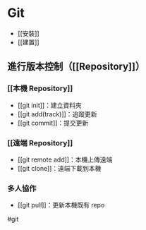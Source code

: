 # Git
- [[安裝]]
- [[建置]]

## 進行版本控制（[[Repository]]）

### [[本機 Repository]]
- [[git init]]：建立資料夾
- [[git add(track)]]：追蹤更新
- [[git commit]]：提交更新


### [[遠端 Repository]]
- [[git remote add]]：本機上傳遠端
- [[git clone]]：遠端下載到本機


### 多人協作
- [[git pull]]：更新本機既有 repo

#git 